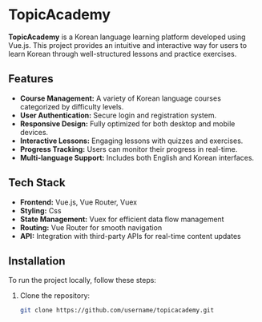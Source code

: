 # TopicAcademy

**TopicAcademy** is a Korean language learning platform developed using Vue.js. This project provides an intuitive and interactive way for users to learn Korean through well-structured lessons and practice exercises.

## Features

- **Course Management:** A variety of Korean language courses categorized by difficulty levels.
- **User Authentication:** Secure login and registration system.
- **Responsive Design:** Fully optimized for both desktop and mobile devices.
- **Interactive Lessons:** Engaging lessons with quizzes and exercises.
- **Progress Tracking:** Users can monitor their progress in real-time.
- **Multi-language Support:** Includes both English and Korean interfaces.

## Tech Stack

- **Frontend:** Vue.js, Vue Router, Vuex
- **Styling:** Css
- **State Management:** Vuex for efficient data flow management
- **Routing:** Vue Router for smooth navigation
- **API:** Integration with third-party APIs for real-time content updates

## Installation

To run the project locally, follow these steps:

1. Clone the repository:
   ```bash
   git clone https://github.com/username/topicacademy.git
